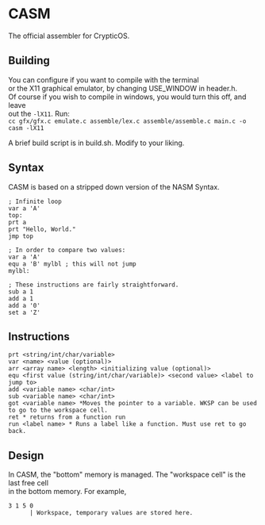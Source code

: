 
# CASM
The official assembler for CrypticOS.  

## Building
You can configure if you want to compile with the terminal  
or the X11 graphical emulator, by changing USE_WINDOW in header.h.  
Of course if you wish to compile in windows, you would turn this off, and leave  
out the `-lX11`.
Run:  
`cc gfx/gfx.c emulate.c assemble/lex.c assemble/assemble.c main.c -o casm -lX11`  

A brief build script is in build.sh. Modify to your liking.

## Syntax
CASM is based on a stripped down version of the NASM Syntax.  
```
; Infinite loop
var a 'A'
top:
prt a
prt "Hello, World."
jmp top

; In order to compare two values:
var a 'A'
equ a 'B' mylbl ; this will not jump
mylbl:

; These instructions are fairly straightforward.
sub a 1
add a 1
add a '0'
set a 'Z'
```

## Instructions
```
prt <string/int/char/variable>
var <name> <value (optional)>
arr <array name> <length> <initializing value (optional)>
equ <first value (string/int/char/variable)> <second value> <label to jump to>
add <variable name> <char/int>
sub <variable name> <char/int>
got <variable name> *Moves the pointer to a variable. WKSP can be used to go to the workspace cell.
ret * returns from a function run
run <label name> * Runs a label like a function. Must use ret to go back.
```

## Design
In CASM, the "bottom" memory is managed. The "workspace cell" is the last free cell  
in the bottom memory. For example,  
```
3 1 5 0
      | Workspace, temporary values are stored here.
```
